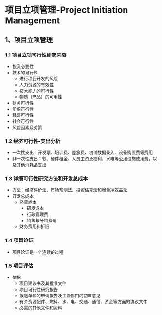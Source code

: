 # 项目立项管理-Project Initiation Management

## 1、项目立项管理

### 1.1 项目立项可行性研究内容

- 投资必要性
- 技术的可行性
  - 进行项目开发的风险
  - 人力资源的有效性
  - 技术能力的可行性
  - 物质（产品）的可用性
- 财务可行性
- 组织可行性
- 经济可行性
- 社会可行性
- 风险因素及对策

### 1.2 经济可行性-支出分析

- 一次性支出：开发票、培训费、差旅费、初试数据录入、设备购置费等费用
- 非一次性支出：软、硬件租金、人员工资及福利、水电等公用设施使用费，以及其他消耗品支出

### 1.3 详细可行性研究方法和开发总成本

- 方法：经济评价法、市场预测法、投资估算法和增量净效益法
- 开发总成本
  - 经营成本
    - 研发成本
    - 行政管理费
    - 销售与分销费用
  - 财务费用和折旧

### 1.4 项目论证

- 项目论证是一个连续的过程

### 1.5 项目评估

- 依据
  - 项目建议书及其批准文件
  - 项目可行性研究报告
  - 报送单位的申请报告及主管部门的初审意见
  - 有关资源配件、燃料、水、电、交通、通信、资金等方面的协议文件
  - 必需的其他文件和资料